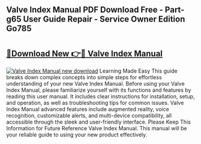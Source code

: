 ## Valve Index Manual PDF Download Free - Part-g65 User Guide Repair - Service Owner Edition Go785

# <h2><a href="http://cf29333.oget.top/?id=Valve+Index+Manual">🔗Download New 👉🔴 Valve Index Manual</a></h2>

[![Valve Index Manual new download](https://i.imgur.com/5g1atiW.png)](http://cf29333.oget.top/?id=Valve+Index+Manual)
Learning Made Easy This guide breaks down complex concepts into simple steps for effortless understanding of your new Valve Index Manual. Before using your Valve Index Manual, please familiarize yourself with its functions and features by reading this user manual. It includes clear instructions for installation, setup, and operation, as well as troubleshooting tips for common issues. Valve Index Manual advanced features include augmented reality, voice recognition, customizable alerts, and multi-device compatibility, all accessible through the sleek and user-friendly interface. Please Keep This Information for Future Reference Valve Index Manual. This manual will be your reliable guide to using your new product effectively.
